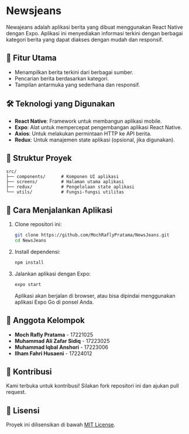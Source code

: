 
# Newsjeans

Newajeans adalah aplikasi berita yang dibuat menggunakan React Native dengan Expo. Aplikasi ini menyediakan informasi terkini dengan berbagai kategori berita yang dapat diakses dengan mudah dan responsif.

## 📱 Fitur Utama
- Menampilkan berita terkini dari berbagai sumber.
- Pencarian berita berdasarkan kategori.
- Tampilan antarmuka yang sederhana dan responsif.

## 🛠️ Teknologi yang Digunakan
- **React Native**: Framework untuk membangun aplikasi mobile.
- **Expo**: Alat untuk mempercepat pengembangan aplikasi React Native.
- **Axios**: Untuk melakukan permintaan HTTP ke API berita.
- **Redux**: Untuk manajemen state aplikasi (opsional, jika digunakan).

## 📂 Struktur Proyek
```
src/
├── components/      # Komponen UI aplikasi
├── screens/         # Halaman utama aplikasi
├── redux/           # Pengelolaan state aplikasi 
└── utils/           # Fungsi-fungsi utilitas
```

## 🚀 Cara Menjalankan Aplikasi
1. Clone repositori ini:
   ```bash
   git clone https://github.com/MochRaflyPratama/NewsJeans.git
   cd NewsJeans
   ```
2. Install dependensi:
   ```bash
   npm install
   ```
3. Jalankan aplikasi dengan Expo:
   ```bash
   expo start
   ```
   Aplikasi akan berjalan di browser, atau bisa dipindai menggunakan aplikasi Expo Go di ponsel Anda.

## 👥 Anggota Kelompok
- **Moch Rafly Pratama** - 17221025
- **Muhammad Ali Zafar Sidiq** - 17223025
- **Muhammad Iqbal Anshori** - 17223006
- **Ilham Fahri Husaeni** - 17224012

## 🤝 Kontribusi
Kami terbuka untuk kontribusi! Silakan fork repositori ini dan ajukan pull request.

## 📄 Lisensi
Proyek ini dilisensikan di bawah [MIT License](LICENSE).
